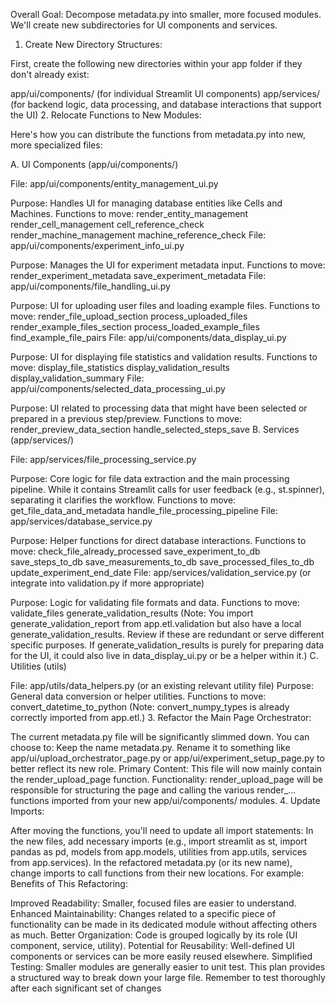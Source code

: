Overall Goal: Decompose metadata.py into smaller, more focused modules. We'll create new subdirectories for UI components and services.

1. Create New Directory Structures:

First, create the following new directories within your app folder if they don't already exist:

app/ui/components/ (for individual Streamlit UI components)
app/services/ (for backend logic, data processing, and database interactions that support the UI)
2. Relocate Functions to New Modules:

Here's how you can distribute the functions from metadata.py into new, more specialized files:

A. UI Components (app/ui/components/)

File: app/ui/components/entity_management_ui.py

Purpose: Handles UI for managing database entities like Cells and Machines.
Functions to move:
render_entity_management
render_cell_management
cell_reference_check
render_machine_management
machine_reference_check
File: app/ui/components/experiment_info_ui.py

Purpose: Manages the UI for experiment metadata input.
Functions to move:
render_experiment_metadata
save_experiment_metadata
File: app/ui/components/file_handling_ui.py

Purpose: UI for uploading user files and loading example files.
Functions to move:
render_file_upload_section
process_uploaded_files
render_example_files_section
process_loaded_example_files
find_example_file_pairs
File: app/ui/components/data_display_ui.py

Purpose: UI for displaying file statistics and validation results.
Functions to move:
display_file_statistics
display_validation_results
display_validation_summary
File: app/ui/components/selected_data_processing_ui.py

Purpose: UI related to processing data that might have been selected or prepared in a previous step/preview.
Functions to move:
render_preview_data_section
handle_selected_steps_save
B. Services (app/services/)

File: app/services/file_processing_service.py

Purpose: Core logic for file data extraction and the main processing pipeline. While it contains Streamlit calls for user feedback (e.g., st.spinner), separating it clarifies the workflow.
Functions to move:
get_file_data_and_metadata
handle_file_processing_pipeline
File: app/services/database_service.py

Purpose: Helper functions for direct database interactions.
Functions to move:
check_file_already_processed
save_experiment_to_db
save_steps_to_db
save_measurements_to_db
save_processed_files_to_db
update_experiment_end_date
File: app/services/validation_service.py (or integrate into validation.py if more appropriate)

Purpose: Logic for validating file formats and data.
Functions to move:
validate_files
generate_validation_results (Note: You import generate_validation_report from app.etl.validation but also have a local generate_validation_results. Review if these are redundant or serve different specific purposes. If generate_validation_results is purely for preparing data for the UI, it could also live in data_display_ui.py or be a helper within it.)
C. Utilities (utils)

File: app/utils/data_helpers.py (or an existing relevant utility file)
Purpose: General data conversion or helper utilities.
Functions to move:
convert_datetime_to_python (Note: convert_numpy_types is already correctly imported from app.etl.)
3. Refactor the Main Page Orchestrator:

The current metadata.py file will be significantly slimmed down. You can choose to:
Keep the name metadata.py.
Rename it to something like app/ui/upload_orchestrator_page.py or app/ui/experiment_setup_page.py to better reflect its new role.
Primary Content: This file will now mainly contain the render_upload_page function.
Functionality: render_upload_page will be responsible for structuring the page and calling the various render_... functions imported from your new app/ui/components/ modules.
4. Update Imports:

After moving the functions, you'll need to update all import statements:
In the new files, add necessary imports (e.g., import streamlit as st, import pandas as pd, models from app.models, utilities from app.utils, services from app.services).
In the refactored metadata.py (or its new name), change imports to call functions from their new locations. For example:
Benefits of This Refactoring:

Improved Readability: Smaller, focused files are easier to understand.
Enhanced Maintainability: Changes related to a specific piece of functionality can be made in its dedicated module without affecting others as much.
Better Organization: Code is grouped logically by its role (UI component, service, utility).
Potential for Reusability: Well-defined UI components or services can be more easily reused elsewhere.
Simplified Testing: Smaller modules are generally easier to unit test.
This plan provides a structured way to break down your large file. Remember to test thoroughly after each significant set of changes